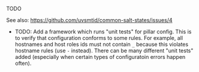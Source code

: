 TODO

See also: https://github.com/uvsmtid/common-salt-states/issues/4

* TODO: Add a framework which runs "unit tests" for pillar config.
  This is to verify that configuration conforms to some rules.
  For example, all hostnames and host roles ids must not contain
  `_` because this violates hostname rules (use `-` instead).
  There can be many different "unit tests" added (especially when
  certain types of configuratoin errors happen often).


